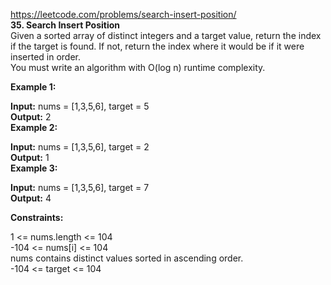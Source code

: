 https://leetcode.com/problems/search-insert-position/<br/>
<b>35. Search Insert Position</b> <br/>
    Given a sorted array of distinct integers and a target value, return the index if the target is found. If not, return the index where it would be if it were inserted in order.
    <br/>
You must write an algorithm with O(log n) runtime complexity.<br/>

<b>Example 1:</b> <br/>

<b>Input:</b>  nums = [1,3,5,6], target = 5<br/>
<b>Output:</b>  2<br/>
<b>Example 2:</b> <br/>

<b>Input:</b>  nums = [1,3,5,6], target = 2<br/>
<b>Output:</b>  1<br/>
<b>Example 3:</b> <br/>

<b>Input:</b>  nums = [1,3,5,6], target = 7<br/>
<b>Output:</b>  4<br/>


<b>Constraints:</b> <br/>

1 <= nums.length <= 104<br/>
-104 <= nums[i] <= 104<br/>
nums contains distinct values sorted in ascending order.<br/>
-104 <= target <= 104